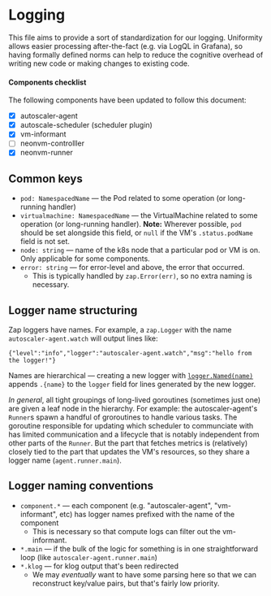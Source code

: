 # Logging

This file aims to provide a sort of standardization for our logging. Uniformity allows easier
processing after-the-fact (e.g. via LogQL in Grafana), so having formally defined norms can help to
reduce the cognitive overhead of writing new code or making changes to existing code.

#### Components checklist

The following components have been updated to follow this document:

- [x] autoscaler-agent
- [x] autoscale-scheduler (scheduler plugin)
- [x] vm-informant
- [ ] neonvm-controlller
- [x] neonvm-runner

## Common keys

- `pod: NamespacedName` — the Pod related to some operation (or long-running handler)
- `virtualmachine: NamespacedName` — the VirtualMachine related to some operation (or long-running
  handler). **Note:** Wherever possible, `pod` should be set alongside this field, or `null` if the
  VM's `.status.podName` field is not set.
- `node: string` — name of the k8s node that a particular pod or VM is on. Only applicable for some
    components.
- `error: string` — for error-level and above, the error that occurred.
    - This is typically handled by `zap.Error(err)`, so no extra naming is necessary.

## Logger name structuring

Zap loggers have names. For example, a `zap.Logger` with the name `autoscaler-agent.watch` will
output lines like:

```
{"level":"info","logger":"autoscaler-agent.watch","msg":"hello from the logger!"}
```

Names are hierarchical — creating a new logger with [`logger.Named(name)`] appends `.{name}` to the
`logger` field for lines generated by the new logger.

[`logger.Named(name)`]: https://pkg.go.dev/go.uber.org/zap#Logger.Named

_In general_, all tight groupings of long-lived goroutines (sometimes just one) are given a leaf
node in the hierarchy. For example: the autoscaler-agent's `Runner`s spawn a handful of groroutines
to handle various tasks. The goroutine responsible for updating which scheduler to communciate with
has limited communication and a lifecycle that is notably independent from other parts of the
`Runner`. But the part that fetches metrics is (relatively) closely tied to the part that updates
the VM's resources, so they share a logger name (`agent.runner.main`).

## Logger naming conventions

- `component.*` — each component (e.g. "autoscaler-agent", "vm-informant", etc) has logger names
  prefixed with the name of the component
    - This is necessary so that compute logs can filter out the vm-informant.
- `*.main` — if the bulk of the logic for something is in one straightforward loop (like
  `autoscaler-agent.runner.main`)
- `*.klog` — for klog output that's been redirected
    - We may _eventually_ want to have some parsing here so that we can reconstruct key/value pairs,
      but that's fairly low priority.
